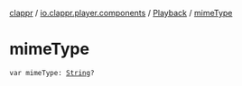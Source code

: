 [clappr](../../index.md) / [io.clappr.player.components](../index.md) / [Playback](index.md) / [mimeType](./mime-type.md)

# mimeType

`var mimeType: `[`String`](https://kotlinlang.org/api/latest/jvm/stdlib/kotlin/-string/index.html)`?`